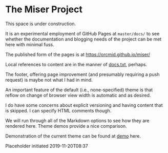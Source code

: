 <!-- index.md                    UTF-8                       dh:2019-11-20 -->
# The Miser Project

This space is under construction.

It is an experimental employment of GitHub Pages at `master/docs/` to see
whether the documentation and blogging needs of the project can be met here
with minimal fuss.

The published form of the pages is at <https://orcmid.github.io/miser/>

Local references to content are in the manner of [docs.txt](docs.txt),
perhaps.

The footer, offering page improvement (and presumably requiring a push
request) is maybe not what I had in mind.

An important feature of the default (i.e., none-specified) theme is that
reflow on change of browser view width is automatic and as desired.

I do have some concerns about explicit versioning and having content that
is skipped.  I can specify HTML comments though.

<!-- This is an HTML comment -->

We will run through all of the Markdown options to see how they are
rendered here.  Theme demos provide a nice comparison.

Demonstration of the current theme can be found at [demo](demo.html)
here.

Placeholder initiated 2019-11-20T08:37
<!-- 0.0.1 2019-11-20-09:43 Fussing with formatting
     0.0.0 2019-11-20-08:37 Initial placeholder
     -->
<!--                   *** end of index.md ***                             -->
